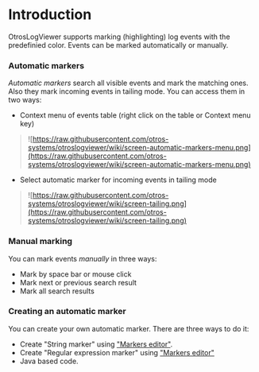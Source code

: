 # Introduction #

OtrosLogViewer supports marking (highlighting) log events with the predefinied color. Events can be marked automatically or manually.

### Automatic markers ###
_Automatic markers_ search all visible events and mark the matching ones. Also they mark incoming events in tailing mode. You can access them in two ways:
  * Context menu of events table (right click on the table or Context menu key)

> ![https://raw.githubusercontent.com/otros-systems/otroslogviewer/wiki/screen-automatic-markers-menu.png](https://raw.githubusercontent.com/otros-systems/otroslogviewer/wiki/screen-automatic-markers-menu.png)

  * Select automatic marker for incoming events in tailing mode
> ![https://raw.githubusercontent.com/otros-systems/otroslogviewer/wiki/screen-tailing.png](https://raw.githubusercontent.com/otros-systems/otroslogviewer/wiki/screen-tailing.png)

### Manual marking ###
You can mark events _manually_ in three ways:
  * Mark by space bar or mouse click
  * Mark next or previous search result
  * Mark all search results
### Creating an automatic marker ###
You can create your own automatic marker. There are three ways to do it:
  * Create "String marker" using ["Markers editor"](CreatingStringOrRegularExpressionMarkers.md).
  * Create "Regular expression marker" using ["Markers editor"](CreatingStringOrRegularExpressionMarkers.md)
  * Java based code.


